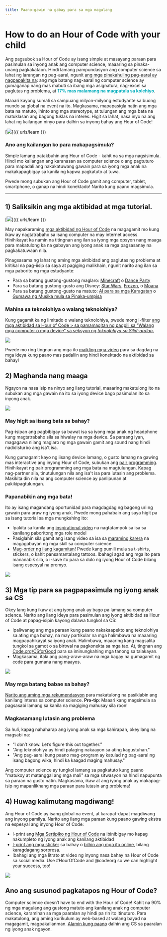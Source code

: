 ```yaml
---
title: Paano-gawin na gabay para sa mga magulang
---
```


# How to do an Hour of Code with your child
Ang pagsubok sa Hour of Code ay isang simple at masayang paraan para pasimulan sa inyong anak ang computer science, maaaring sa pinaka-unang pagkakataon.     Hindi lamang pampundasyon ang computer science sa lahat ng larangan ng pag-aaral, ngunit <a href="https://medium.com/@codeorg/cs-helps-students-outperform-in-school-college-and-workplace-66dd64a69536">ang mga pinakahuling pag-aaral ay nagpapakita na</a>: ang mga batang nag-aaral ng computer science ay gumaganap nang mas mabuti sa ibang mga asignatura, nag-excel sa paglutas ng problema, at <font color="00adbc"><b>17% mas malamang na magpatala sa kolehiyo</b></font>.

Maaari kayong sumali sa sampuang milyon-milyong estudyante sa buong mundo sa global na event na ito.     Magkasama, mapapasigla natin ang mga bata na matuto, ihinto ang mga stereotype, at tulungan ang mga bata na matuklasan ang bagong tuklas na interes.     Higit sa lahat, nasa inyo na ang lahat ng kailangan ninyo para dalhin sa inyong bahay ang Hour of Code!

[<img src="/images/fit-600/Marketing/mother-helping-her-daughter-use-a-laptop-4260325.jpg" />]({{ urls/learn }})

<h3>  Ano ang kailangan ko para makapagsimula?  </h3>
  Simple lamang patakbuhin ang Hour of Code - kahit na sa mga nagsisimula.       Hindi mo kailangan ang karanasan sa computer science o ang pagtuturo para mapadali ang nakakatuwang gawain para sa iyong mga anak na makakapagbigay sa kanila ng kapwa pagkatuto at tuwa.

Pwede mong subukan ang Hour of Code gamit ang computer, tablet, smartphone, o ganap na hindi konektado!     Narito kung paano magsimula.

***

## 1) Saliksikin ang mga aktibidad at mga tutorial.

[<img src="/images/fit-600/tutorials.png" />]({{ urls/learn }})

May napakaraming <a href="https://hourofcode.com/us/learn">mga aktibidad ng Hour of Code</a> na magagamit mo kung ikaw ay nagtatrabaho sa isang computer na may internet access.     Hinihikayat ka namin na titingnan ang ilan sa iyong mga opsyon nang maaga para makatulong ka na gabayan ang iyong anak sa mga pagsasanay na pagkakatuwaan nila.

Pinagsasama ng lahat ng aming mga aktibidad ang paglutas ng problema at kritikal na pag-iisip sa saya at pagiging malikhain, ngunit narito ang ilan sa mga paborito ng mga estudyante:

- Para sa batang gustong-gustong maglaro: <a href="https://code.org/minecraft">Minecraft</a> o <a href="https://code.org/dance">Dance Party</a>  
- Para sa batang gustong-gusto ang Disney: <a href="https://code.org/starwars">Star Wars</a>, <a href="https://studio.code.org/s/frozen/stage/1/puzzle/1">Frozen</a>, o <a href="https://partners.disney.com/hour-of-code?cds&cmp=vanity%7Cnatural%7Cus%7Cmoanahoc%7C">Moana</a>  
- Para sa batang gustong-gusto na matuto: <a href="https://code.org/oceans">AI para sa mga Karagatan</a> o <a href="https://scratch.mit.edu/projects/editor/?tutorial=music&utm_source=codeorg">Gumawa ng Musika mula sa Pinaka-umpisa</a>  

<h3>  Mahina sa teknolohiya o walang teknolohiya?  </h3>
  Kung gagamit ka ng limitado o walang teknolohiya, pwede mong i-filter <a href="https://hourofcode.com/us/learn">ang mga aktibidad sa Hour of Code > sa pamamagitan ng pagpili sa “Walang mga computer o mga device” sa seksyon ng <em>teknolohiya sa Silid-aralan</em>.  </p> 

<p spaces-before="0">
  <a href="{{ urls/learn }}"><img src="/images/fit-500/Marketing/filtering-activities-hoc.jpg" /></a>
</p>

<p spaces-before="0">
  Pwede mo ring tingnan ang mga ito <a href="https://www.youtube.com/playlist?list=PLzdnOPI1iJNcpfa4LtbaIl35gqir_5XUu">maikling mga video</a> para sa dagdag na mga ideya kung paano mas padaliin ang hindi konektado na aktibidad sa bahay!
</p>

<h2 spaces-before="0">
  2) Maghanda nang maaga
</h2>

<p spaces-before="0">
  Ngayon na nasa isip na ninyo ang ilang tutorial, maaaring makatulong ito na subukan ang mga gawain na ito sa iyong device bago pasimulan ito sa inyong anak.
</p>

<p spaces-before="0">
  <a href="{{ urls/learn }}"><img src="/images/fit-600/Marketing/father-and-children-looking-at-a-laptop-4260749.jpg" /></a>
</p>

<p spaces-before="0">
  

<h3>  May higit sa iisang bata sa bahay?  </h3>
 Pag-isipan ang pagbibigay sa bawat isa sa iyong mga anak ng headphone kung magtatrabaho sila sa hiwalay na mga device.    Sa paraang iyan, magagawa nilang maglaro ng mga gawain gamit ang sound nang hindi nadidisturbo ang isa't isa.
</p>

<p spaces-before="0">
  Kung gumagamit kayo ng iisang device lamang, o gusto lamang na gawing mas interactive ang inyong Hour of Code, subukan ang <a href="https://www.youtube.com/watch?v=vgkahOzFH2Q">pair programming</a>.    Hinihikayat ng pair programming ang mga bata na magtulungan.   Kapag nag-partner sila, tinutulungan nila ang isa't isa para lutasin ang problema.   Makikita din nila na ang computer science ay panlipunan at pakikipagtulungan.
</p>

<p spaces-before="0">
  

<h3> Papanabikin ang mga bata!   </h3>
 Ito ay isang magandang oportunidad para magdagdag ng bagong uri ng gawain para araw ng iyong anak.     Pwede mong pahabain ang saya higit pa sa isang tutorial sa mga mungkahing ito:
</p>

<ul>
  <li>
    Ipakita sa kanila ang <a href="https://www.youtube.com/playlist?list=PLzdnOPI1iJNcadqJAZnbDYShie4gLZQQJ">inspirational video</a> na nagtatampok sa isa sa kanilang paboritong mga role model
  </li>
  <li>
    Pasiglahin sila gamit ang isang video sa isa sa <a href="https://www.youtube.com/playlist?list=PLzdnOPI1iJNfpD8i4Sx7U0y2MccnrNZuP">maraming karera</a> na magagabayan ng mga skill sa computer science
  </li>
  <li>
    <a href="https://store.code.org/">Mag-order ng ilang kagamitan</a>!    Pwede kang pumili mula sa t-shirts, stickers, o kahit pansamantalang tattoos.     Ibahagi agad ang mga ito para mananabik sila, o i-save ito para sa dulo ng iyong Hour of Code bilang isang espesyal na premyo.
  </li>
</ul>

<a href="https://store.code.org/" target="_blank"><img src="/images/fit-500/Marketing/hourofcodestore.jpg"></a>

<h2 spaces-before="0">
  3) Mga tip para sa pagpapasimula ng iyong anak sa CS
</h2>

<p spaces-before="0">
  Okey lang kung ikaw at ang iyong anak ay bago pa lamang sa computer science.     Narito ang ilang ideya para pasimulan ang iyong aktibidad sa Hour of Code at papag-isipin kayong dalawa tungkol sa CS:
</p>

<ul>
  <li>
    Ipaliwanag ang mga paraan kung paano nakakaapekto ang teknolohiya sa ating mga buhay, na may partikular na mga halimbawa na maaaring magpapahikayat sa iyong anak.     Halimbawa, maaaring kang magsalita tungkol sa gamot o sa birtwal na pagkonekta sa mga tao.     At, tingnan ang <a href="https://code.org/csforgood">Code.org/CSforGood</a> para sa iminungkahing mga tanong sa talakayan.
  </li>
  <li>
    Magkasama, itala ang pang-araw-araw na mga bagay na gumagamit ng code para gumana nang maayos.
  </li>
</ul>

<p spaces-before="0">
  <a href="{{ urls/learn }}"><img src="/images/fit-600/Marketing/girl-sitting-on-sofa-while-using-tablet-computer-4144035.jpg" /></a>
</p>

<p spaces-before="0">
  

<h3>  May mga batang babae sa bahay?  </h3>
  <a href="https://code.org/girls">Narito ang aming mga rekumendasyon</a> para makatulong na pasiklabin ang kanilang interes sa computer science.     <strong x-id="1">Pro-tip</strong>: Maaari kang magsimula sa pagsasabi lamang sa kanila na magiging mahusay sila roon!
</p>

<p spaces-before="0">
  

<h3>  Magkasamang lutasin ang problema  </h3>
  Sa huli, kapag nahaharap ang iyong anak sa mga kahirapan, okey lang na magsabi na:
</p>

<ul>
  <li>
    “I don’t know. Let’s figure this out together.”
  </li>
  <li>
    "Ang teknolohiya ay hindi palaging nakaayon sa ating kagustuhan."
  </li>
  <li>
    "Ang pag-aaral kung paano mag-program ay katulad ng pag-aaral ng isang bagong wika; hindi ka kaagad maging mahusay."
  </li>
</ul>

<p spaces-before="0">
  Ang computer science ay tungkol lamang sa pagkatuto kung paano "matukoy at matanggal ang mga mali" sa mga sitwasyon na hindi napupunta sa paraan na gusto natin.    Magkasama, ikaw at ang iyong anak ay makapag-isip ng mapanlikhang mga paraan para lutasin ang problema!
</p>


<h2 spaces-before="0">
  4) Huwag kalimutang magdiwang!
</h2>

<p spaces-before="0">
  Ang Hour of Code ay isang global na event, at karapat-dapat magdiwang ang inyong pamilya.     Narito ang ilang mga paraan kung paano gawing ekstra na espesyal ang inyong Hour of Code:
</p>

<ul>
  <li>
    I-print ang <a href="https://staging.code.org/certificates">Mga Sertipiko ng Hour of Code</a> na ibinibigay mo kapag nakumpleto ng iyong anak ang kanilang aktibidad
  </li>
  <li>
    <a href="https://staging.hourofcode.com/us/promote/resources#stickers">I-print ang mga sticker</a> sa bahay o <a href="https://store.code.org/">bilhin ang mga ito online</a>, bilang karagdagang sorpresa.
  </li>
  <li>
    Ibahagi ang mga litrato at video ng inyong nasa bahay na Hour of Code sa social media.   Use #HourOfCode and @codeorg so we can highlight your success, too!
  </li>
</ul>

<p spaces-before="0">
  <a href="{{ urls/learn }}"><img src="/images/fit-600/Marketing/g8TUlHzF.jpeg" /></a>
</p>

<h2>Ano ang susunod pagkatapos ng Hour of Code?</h2>

<p spaces-before="0">
  Computer science doesn’t have to end with the Hour of Code!   Kahit na 90% ng mga magulang ang gustong matuto ang kanilang anak ng computer science, karamihan sa mga paaralan ay hindi pa rin ito itinuturo.     Para makatulong, ang aming kurikulum ay web-based at walang bayad na magagamit, magpakailanman.     <a href="https://code.org/yourschool">Alamin kung paano</a> dalhin ang CS sa paaralan ng iyong anak ngayon.
</p>